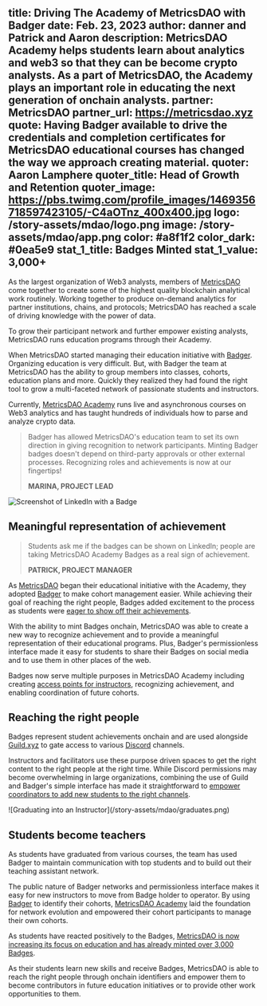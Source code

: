 title: Driving The Academy of MetricsDAO with Badger
date: Feb. 23, 2023
author: danner and Patrick and Aaron
description: MetricsDAO Academy helps students learn about analytics and web3 so that they can be become crypto analysts. As a part of MetricsDAO, the Academy plays an important role in educating the next generation of onchain analysts.
partner: MetricsDAO
partner_url: https://metricsdao.xyz
quote: Having Badger available to drive the credentials and completion certificates for MetricsDAO educational courses has changed the way we approach creating material.
quoter: Aaron Lamphere
quoter_title: Head of Growth and Retention
quoter_image: https://pbs.twimg.com/profile_images/1469356718597423105/-C4aOTnz_400x400.jpg
logo: /story-assets/mdao/logo.png
image: /story-assets/mdao/app.png
color: #a8f1f2
color_dark: #0ea5e9
stat_1_title: Badges Minted
stat_1_value: 3,000+
---
As the largest organization of Web3 analysts, members of [MetricsDAO](https://metricsdao.xyz) come together to create some of the highest quality blockchain analytical work routinely. Working together to produce on-demand analytics for partner institutions, chains, and protocols; MetricsDAO has reached a scale of driving knowledge with the power of data. 

To grow their participant network and further empower existing analysts, MetricsDAO runs education programs through their Academy.

When MetricsDAO started managing their education initiative with [Badger](/). Organizing education is very difficult. But, with Badger the team at MetricsDAO has the ability to group members into classes, cohorts, education plans and more. Quickly they realized they had found the right tool to grow a multi-faceted network of passionate students and instructors.

Currently, [MetricsDAO Academy](https://blog.metricsdao.xyz/101/) runs live and asynchronous courses on Web3 analytics and has taught hundreds of individuals how to parse and analyze crypto data.

> Badger has allowed MetricsDAO's education team to set its own direction in giving recognition to network participants. Minting Badger badges doesn't depend on third-party approvals or other external processes. Recognizing roles and achievements is now at our fingertips!
> 
> **MARINA, PROJECT LEAD**

![Screenshot of LinkedIn with a Badge](/story-assets/mdao/linkedin.png)

## Meaningful representation of achievement

> Students ask me if the badges can be shown on LinkedIn; people are taking MetricsDAO Academy Badges as a real sign of achievement. 
> 
> **PATRICK, PROJECT MANAGER**

As [MetricsDAO](https://metricsdao.xyz) began their educational initiative with the Academy, they adopted [Badger](/) to make cohort management easier. While achieving their goal of reaching the right people, Badges added excitement to the process as students were [eager to show off their achievements](/stories/taptive/#immortalizing-accomplishments-onchain).

With the ability to mint Badges onchain, MetricsDAO was able to create a new way to recognize achievement and to provide a meaningful representation of their educational programs. Plus, Badger's permissionless interface made it easy for students to share their Badges on social media and to use them in other places of the web.

Badges now serve multiple purposes in MetricsDAO Academy including creating [access points for instructors](/stories/pinedao/#plugging-into-the-atmosphere-of-web3), recognizing achievement, and enabling coordination of future cohorts. 

## Reaching the right people

Badges represent student achievements onchain and are used alongside [Guild.xyz](https://guild.xyz) to gate access to various [Discord](https://discord.gg) channels. 

Instructors and facilitators use these purpose driven spaces to get the right content to the right people at the right time. While Discord permissions may become overwhelming in large organizations, combining the use of Guild and Badger's simple interface has made it straightforward to [empower coordinators to add new students to the right channels](/stories/talentdao/#Driving-sub-DAO-autonomy).

<div className="blobs">![Graduating into an Instructor](/story-assets/mdao/graduates.png)<div className="blob" style="background: #a8f1f2"></div><div className="blob" style="background: #0ea5e9"></div><div className="blob" style="background: #a8f1f2"></div></div>

## Students become teachers

As students have graduated from various courses, the team has used Badger to maintain communication with top students and to build out their teaching assistant network. 

The public nature of Badger networks and permissionless interface makes it easy for new instructors to move from Badge holder to operator. By using [Badger](/) to identify their cohorts, [MetricsDAO Academy](https://blog.metricsdao.xyz/101/) laid the foundation for network evolution and empowered their cohort participants to manage their own cohorts.

As students have reacted positively to the Badges, [MetricsDAO is now increasing its focus on education and has already minted over 3,000 Badges](https://opensea.io/collection/metricsdao-academy). 

As their students learn new skills and receive Badges, MetricsDAO is able to reach the right people through onchain identifiers and empower them to become contributors in future education initiatives or to provide other work opportunities to them.
